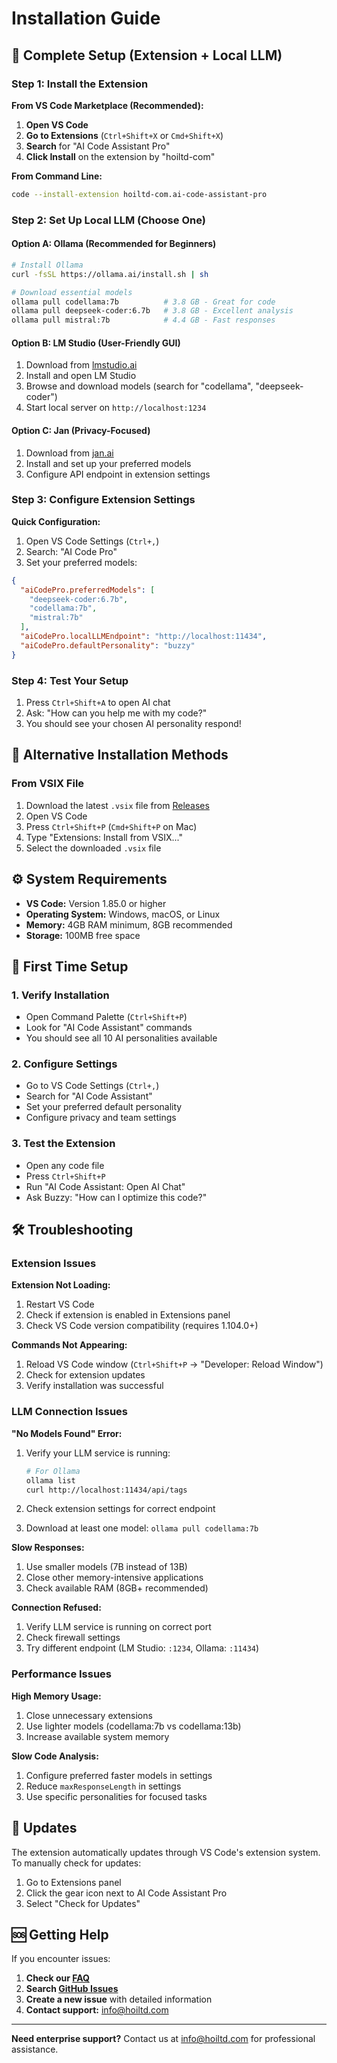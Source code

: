 # Installation Guide

## 🚀 Complete Setup (Extension + Local LLM)

### Step 1: Install the Extension

**From VS Code Marketplace (Recommended):**

1. **Open VS Code**
2. **Go to Extensions** (`Ctrl+Shift+X` or `Cmd+Shift+X`)
3. **Search** for "AI Code Assistant Pro"
4. **Click Install** on the extension by "hoiltd-com"

**From Command Line:**

```bash
code --install-extension hoiltd-com.ai-code-assistant-pro
```

### Step 2: Set Up Local LLM (Choose One)

#### Option A: Ollama (Recommended for Beginners)

```bash
# Install Ollama
curl -fsSL https://ollama.ai/install.sh | sh

# Download essential models
ollama pull codellama:7b          # 3.8 GB - Great for code
ollama pull deepseek-coder:6.7b   # 3.8 GB - Excellent analysis
ollama pull mistral:7b            # 4.4 GB - Fast responses
```

#### Option B: LM Studio (User-Friendly GUI)

1. Download from [lmstudio.ai](https://lmstudio.ai)
2. Install and open LM Studio
3. Browse and download models (search for "codellama", "deepseek-coder")
4. Start local server on `http://localhost:1234`

#### Option C: Jan (Privacy-Focused)

1. Download from [jan.ai](https://jan.ai)
2. Install and set up your preferred models
3. Configure API endpoint in extension settings

### Step 3: Configure Extension Settings

**Quick Configuration:**

1. Open VS Code Settings (`Ctrl+,`)
2. Search: "AI Code Pro"
3. Set your preferred models:

```json
{
  "aiCodePro.preferredModels": [
    "deepseek-coder:6.7b",
    "codellama:7b",
    "mistral:7b"
  ],
  "aiCodePro.localLLMEndpoint": "http://localhost:11434",
  "aiCodePro.defaultPersonality": "buzzy"
}
```

### Step 4: Test Your Setup

1. Press `Ctrl+Shift+A` to open AI chat
2. Ask: "How can you help me with my code?"
3. You should see your chosen AI personality respond!

## 🔧 Alternative Installation Methods

### From VSIX File

1. Download the latest `.vsix` file from [Releases](https://github.com/HOME-OFFICE-IMPROVEMENTS-LTD/ai-code-assistant-pro/releases)
2. Open VS Code
3. Press `Ctrl+Shift+P` (`Cmd+Shift+P` on Mac)
4. Type "Extensions: Install from VSIX..."
5. Select the downloaded `.vsix` file

## ⚙️ System Requirements

- **VS Code:** Version 1.85.0 or higher
- **Operating System:** Windows, macOS, or Linux
- **Memory:** 4GB RAM minimum, 8GB recommended
- **Storage:** 100MB free space

## 🔧 First Time Setup

### 1. Verify Installation
- Open Command Palette (`Ctrl+Shift+P`)
- Look for "AI Code Assistant" commands
- You should see all 10 AI personalities available

### 2. Configure Settings
- Go to VS Code Settings (`Ctrl+,`)
- Search for "AI Code Assistant"
- Set your preferred default personality
- Configure privacy and team settings

### 3. Test the Extension
- Open any code file
- Press `Ctrl+Shift+P`
- Run "AI Code Assistant: Open AI Chat"
- Ask Buzzy: "How can I optimize this code?"

## 🛠️ Troubleshooting

### Extension Issues

**Extension Not Loading:**

1. Restart VS Code
2. Check if extension is enabled in Extensions panel
3. Check VS Code version compatibility (requires 1.104.0+)

**Commands Not Appearing:**

1. Reload VS Code window (`Ctrl+Shift+P` → "Developer: Reload Window")
2. Check for extension updates
3. Verify installation was successful

### LLM Connection Issues

**"No Models Found" Error:**

1. Verify your LLM service is running:

   ```bash
   # For Ollama
   ollama list
   curl http://localhost:11434/api/tags
   ```

2. Check extension settings for correct endpoint
3. Download at least one model: `ollama pull codellama:7b`

**Slow Responses:**

1. Use smaller models (7B instead of 13B)
2. Close other memory-intensive applications
3. Check available RAM (8GB+ recommended)

**Connection Refused:**

1. Verify LLM service is running on correct port
2. Check firewall settings
3. Try different endpoint (LM Studio: `:1234`, Ollama: `:11434`)

### Performance Issues

**High Memory Usage:**

1. Close unnecessary extensions
2. Use lighter models (codellama:7b vs codellama:13b)
3. Increase available system memory

**Slow Code Analysis:**

1. Configure preferred faster models in settings
2. Reduce `maxResponseLength` in settings
3. Use specific personalities for focused tasks

## 🔄 Updates

The extension automatically updates through VS Code's extension system. To manually check for updates:

1. Go to Extensions panel
2. Click the gear icon next to AI Code Assistant Pro
3. Select "Check for Updates"

## 🆘 Getting Help

If you encounter issues:

1. **Check our [FAQ](faq.md)**
2. **Search [GitHub Issues](https://github.com/HOME-OFFICE-IMPROVEMENTS-LTD/ai-code-assistant-pro/issues)**
3. **Create a new issue** with detailed information
4. **Contact support:** [info@hoiltd.com](mailto:info@hoiltd.com)

---

**Need enterprise support?** Contact us at [info@hoiltd.com](mailto:info@hoiltd.com) for professional assistance.
